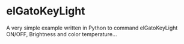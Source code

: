 # elGatoKeyLight

A very simple example written in Python to command elGatoKeyLight ON/OFF, Brightness and color temperature...
